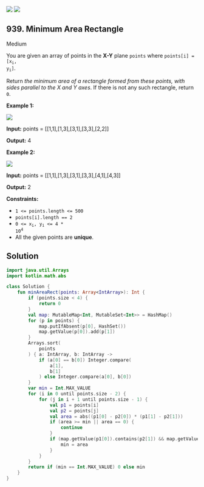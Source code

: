 [![](https://img.shields.io/github/stars/javadev/LeetCode-in-Kotlin?label=Stars&style=flat-square)](https://github.com/javadev/LeetCode-in-Kotlin)
[![](https://img.shields.io/github/forks/javadev/LeetCode-in-Kotlin?label=Fork%20me%20on%20GitHub%20&style=flat-square)](https://github.com/javadev/LeetCode-in-Kotlin/fork)

## 939\. Minimum Area Rectangle

Medium

You are given an array of points in the **X-Y** plane `points` where <code>points[i] = [x<sub>i</sub>, y<sub>i</sub>]</code>.

Return _the minimum area of a rectangle formed from these points, with sides parallel to the X and Y axes_. If there is not any such rectangle, return `0`.

**Example 1:**

![](https://assets.leetcode.com/uploads/2021/08/03/rec1.JPG)

**Input:** points = \[\[1,1],[1,3],[3,1],[3,3],[2,2]]

**Output:** 4

**Example 2:**

![](https://assets.leetcode.com/uploads/2021/08/03/rec2.JPG)

**Input:** points = \[\[1,1],[1,3],[3,1],[3,3],[4,1],[4,3]]

**Output:** 2

**Constraints:**

*   `1 <= points.length <= 500`
*   `points[i].length == 2`
*   <code>0 <= x<sub>i</sub>, y<sub>i</sub> <= 4 * 10<sup>4</sup></code>
*   All the given points are **unique**.

## Solution

```kotlin
import java.util.Arrays
import kotlin.math.abs

class Solution {
    fun minAreaRect(points: Array<IntArray>): Int {
        if (points.size < 4) {
            return 0
        }
        val map: MutableMap<Int, MutableSet<Int>> = HashMap()
        for (p in points) {
            map.putIfAbsent(p[0], HashSet())
            map.getValue(p[0]).add(p[1])
        }
        Arrays.sort(
            points
        ) { a: IntArray, b: IntArray ->
            if (a[0] == b[0]) Integer.compare(
                a[1],
                b[1]
            ) else Integer.compare(a[0], b[0])
        }
        var min = Int.MAX_VALUE
        for (i in 0 until points.size - 2) {
            for (j in i + 1 until points.size - 1) {
                val p1 = points[i]
                val p2 = points[j]
                val area = abs((p1[0] - p2[0]) * (p1[1] - p2[1]))
                if (area >= min || area == 0) {
                    continue
                }
                if (map.getValue(p1[0]).contains(p2[1]) && map.getValue(p2[0]).contains(p1[1])) {
                    min = area
                }
            }
        }
        return if (min == Int.MAX_VALUE) 0 else min
    }
}
```
